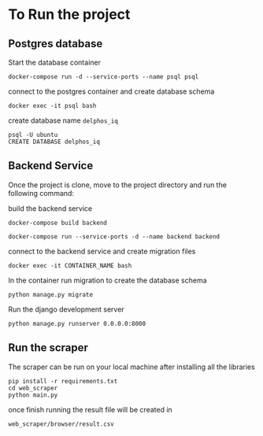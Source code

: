 # To Run the project

## Postgres database
Start the database container

```shell
docker-compose run -d --service-ports --name psql psql
```

connect to the postgres container and create database schema

```shell
docker exec -it psql bash
```
create database name `delphos_iq`

```shell
psql -U ubuntu
CREATE DATABASE delphos_iq
```

## Backend Service

Once the project is clone, 
move to the project directory and run the following command:

build the backend service
```shell
docker-compose build backend 
```


```shell
docker-compose run --service-ports -d --name backend backend 
```

connect to the backend service and create migration files

```shell
docker exec -it CONTAINER_NAME bash
```
In the container run migration to create the database schema

```shell
python manage.py migrate
```

Run the django development server

```shell
python manage.py runserver 0.0.0.0:8000
```

## Run the scraper

The scraper can be run on your local machine after installing all the libraries

```shell
pip install -r requirements.txt
cd web_scraper
python main.py
```
once finish running the result file will be created in 

```shell
web_scraper/browser/result.csv
```
